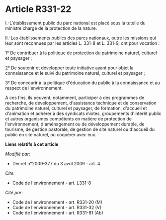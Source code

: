 # Article R331-22

I.-L'établissement public du parc national est placé sous la tutelle du ministre chargé de la protection de la nature. 

II.-Les établissements publics des parcs nationaux, outre les missions qui leur sont reconnues par les articles L. 331-8 et
L. 331-9, ont pour vocation : 

1° De contribuer à la politique de protection du patrimoine naturel, culturel et paysager ; 

2° De soutenir et développer toute initiative ayant pour objet la connaissance et le suivi du patrimoine naturel, culturel et
paysager ; 

3° De concourir à la politique d'éducation du public à la connaissance et au respect de l'environnement.

A ces fins, ils peuvent, notamment, participer à des programmes de recherche, de développement, d'assistance technique et de
conservation du patrimoine naturel, culturel et paysager, de formation, d'accueil et d'animation et adhérer à des syndicats
mixtes, groupements d'intérêt public et autres organismes compétents en matière de protection de l'environnement,
d'aménagement ou de développement durable, de tourisme, de gestion pastorale, de gestion de site naturel ou d'accueil du
public en site naturel, ou coopérer avec eux.

**Liens relatifs à cet article**

_Modifié par_:

  - Décret n°2009-377 du 3 avril 2009 - art. 4

_Cite_:

  - Code de l'environnement - art. L331-8

_Cité par_:

  - Code de l'environnement - art. R331-20 (M)
  - Code de l'environnement - art. R331-32 (V)
  - Code de l'environnement - art. R331-81 (Ab)
